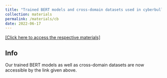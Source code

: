 ```yaml
---
title: "Trained BERT models and cross-domain datasets used in cyberbully detection"
collection: materials
permalink: /materials/cb
date: 2022-06-17
---
```

[[Click here to access the respective materials]](https://www.dropbox.com/sh/owioqrkc9aah2an/AAAXG8f_bS0JTQbBx4iMM9O5a?dl=0)

## Info

Our trained BERT models as well as cross-domain datasets are now accessible by the link given above.
